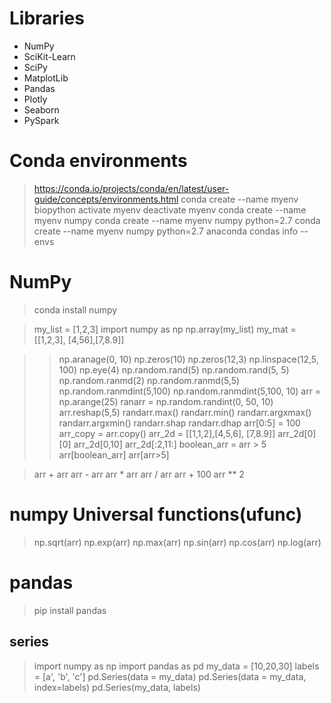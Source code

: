 # Libraries

+ NumPy
+ SciKit-Learn
+ SciPy
+ MatplotLib
+ Pandas
+ Plotly
+ Seaborn
+ PySpark

# Conda environments

> https://conda.io/projects/conda/en/latest/user-guide/concepts/environments.html
> conda create --name myenv biopython
> activate myenv
> deactivate myenv
> conda create --name myenv numpy
> conda create --name myenv numpy python=2.7
> conda create --name myenv numpy python=2.7 anaconda
> condas info --envs
> 
# NumPy

> conda install numpy

> my_list = [1,2,3]
> import numpy as np
> np.array(my_list)
> my_mat = [[1,2,3], [4,56],[7,8.9]]

>> np.aranage(0, 10)
> np.zeros(10)
> np.zeros(12,3)
> np.linspace(12,5, 100)
> np.eye(4)
>np.random.rand(5)
>np.random.rand(5, 5)
>np.random.ranmd(2)
>np.random.ranmd(5,5)
>np.random.ranmdint(5,100)
>np.random.ranmdint(5,100, 10)
> arr = np.arange(25)
> ranarr = np.random.randint(0, 50, 10)
> arr.reshap(5,5)
> randarr.max()
> randarr.min()
> randarr.argxmax()
> randarr.argxmin()
> randarr.shap
> randarr.dhap
> arr[0:5] = 100
> arr_copy = arr.copy()
> arr_2d = [[1,1,2],[4,5,6], [7,8.9]]
> arr_2d[0][0]
> arr_2d[0,10]
> arr_2d[:2,11:]
> boolean_arr = arr > 5
> arr[boolean_arr]
> arr[arr>5]

> arr + arr
> arr - arr
> arr * arr
> arr / arr
> arr + 100
> arr ** 2

# numpy Universal functions(ufunc)

> np.sqrt(arr)
> np.exp(arr)
> np.max(arr)
> np.sin(arr)
> np.cos(arr)
> np.log(arr)

# pandas
> pip install pandas


## series

> import numpy as np
> import pandas as pd
>  my_data  = [10,20,30]
> labels = [a', 'b', 'c']
> pd.Series(data = my_data)
> pd.Series(data = my_data, index=labels)
> pd.Series(my_data, labels)

